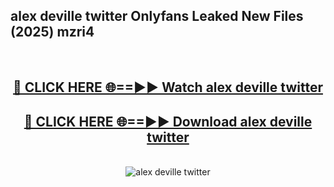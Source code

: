 <h2>alex deville twitter Onlyfans Leaked New Files (2025) mzri4</h2>
<br>
<div align="center">
<h2><a href="https://mediafiles.top/alex_deville_twitter&ref=git" rel="nofollow">🔴 CLICK HERE 🌐==►► Watch alex deville twitter</a></h2>
<h2><a href="https://mediafiles.top/alex_deville_twitter&ref=git" rel="nofollow">🔴 CLICK HERE 🌐==►► Download alex deville twitter</a></h2>
<br>
<a href="https://mediafiles.top/alex_deville_twitter&ref=git" rel="nofollow" data-target="animated-image.originalLink"><img src="https://i.ibb.co.com/xMMVF88/686577567.gif" alt="alex deville twitter" style="max-width: 100%; display: inline-block;" data-target="animated-image.originalImage"></a>
</div>
<br>
<br>